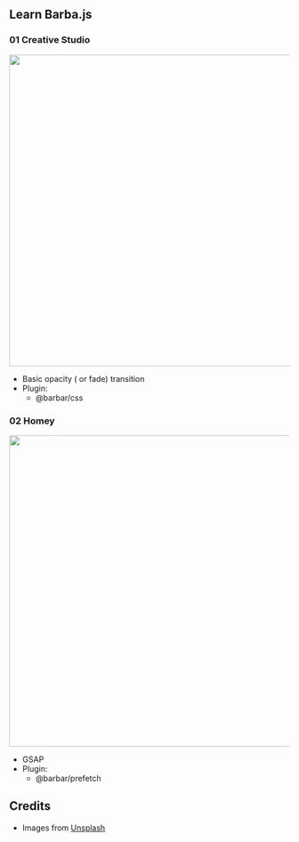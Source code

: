 ## Learn Barba.js

### 01 Creative Studio

<img src="./screenshots/01.gif" width="560" />

- Basic opacity ( or fade) transition
- Plugin:
  - @barbar/css


### 02 Homey

<img src="./screenshots/02.gif" width="560" />

- GSAP
- Plugin:
  - @barbar/prefetch

## Credits
- Images from [Unsplash](https://unsplash.com/)